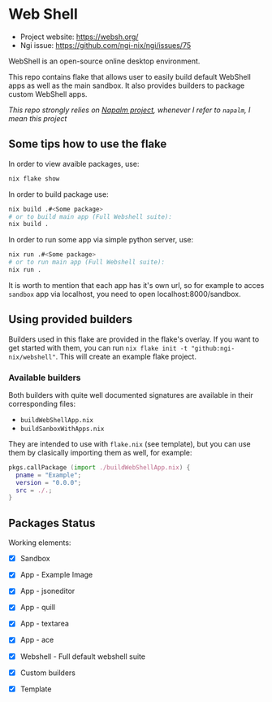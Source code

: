 # Web Shell

- Project website: https://websh.org/
- Ngi issue: https://github.com/ngi-nix/ngi/issues/75

WebShell is an open-source online desktop environment.

This repo contains flake that allows user to easily build default WebShell apps as well as the main sandbox. It also provides builders to package custom WebShell apps.

*This repo strongly relies on [Napalm project](https://github.com/nix-community/napalm), whenever I refer to `napalm`, I mean this project*

## Some tips how to use the flake

In order to view avaible packages, use:

```bash
nix flake show
```

In order to build package use:
```bash
nix build .#<Some package>
# or to build main app (Full Webshell suite):
nix build .
```

In order to run some app via simple python server, use:
```bash
nix run .#<Some package>
# or to run main app (Full Webshell suite):
nix run .
```

It is worth to mention that each app has it's own url, so for example to acces `sandbox` app via localhost, you need to open localhost:8000/sandbox.

## Using provided builders

Builders used in this flake are provided in the flake's overlay. If you want to get started with them, you can run `nix flake init -t "github:ngi-nix/webshell"`. This will create an example flake project.

### Available builders

Both builders with quite well documented signatures are available in their corresponding files:
- `buildWebShellApp.nix`
- `buildSanboxWithApps.nix`

They are intended to use with `flake.nix` (see template), but you can use them by clasically importing them as well, for example:
```nix
pkgs.callPackage (import ./buildWebShellApp.nix) {
  pname = "Example";
  version = "0.0.0";
  src = ./.;
}
```

## Packages Status

Working elements:

- [x] Sandbox
- [x] App - Example Image
- [x] App - jsoneditor
- [x] App - quill
- [x] App - textarea
- [x] App - ace
- [x] Webshell - Full default webshell suite
- [x] Custom builders
- [x] Template

